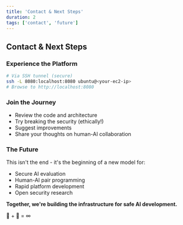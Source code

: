 ```yaml
---
title: 'Contact & Next Steps'
duration: 2
tags: ['contact', 'future']
---
```


## Contact & Next Steps

### Experience the Platform

```bash
# Via SSH tunnel (secure)
ssh -L 8080:localhost:8080 ubuntu@<your-ec2-ip>
# Browse to http://localhost:8080
```

### Join the Journey

- Review the code and architecture
- Try breaking the security (ethically!)
- Suggest improvements
- Share your thoughts on human-AI collaboration

### The Future

This isn't the end - it's the beginning of a new model for:

- Secure AI evaluation
- Human-AI pair programming
- Rapid platform development
- Open security research

**Together, we're building the infrastructure for safe AI development.**

🤖 + 👤 = ∞
